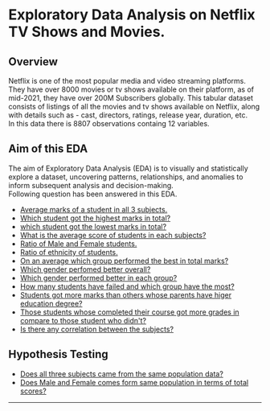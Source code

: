 # Exploratory Data Analysis on Netflix TV Shows and Movies.

## Overview
Netflix is one of the most popular media and video streaming platforms. They have over 8000 movies or tv shows available on their platform, as of mid-2021, they have over 200M Subscribers globally. This tabular dataset consists of listings of all the movies and tv shows available on Netflix, along with details such as - cast, directors, ratings, release year, duration, etc.
<br>
In this data there is 8807 observations containg 12 variables.
<br>
## Aim of this EDA
The aim of Exploratory Data Analysis (EDA) is to visually and statistically explore a dataset, uncovering patterns, relationships, and anomalies to inform subsequent analysis and decision-making.
<br>
Following question has been answered in this EDA.
* [Average marks of a student in all 3 subjects.](#avg)
* [Which student got the highest marks in total?](#high)
* [which student got the lowest marks in total?](#low)
* [What is the average score of students in each subjects?](#sub)
* [Ratio of Male and Female students.](#ratio)
* [Ratio of ethnicity of students.](#eth)
* [On an average which group performed the best in total marks?](#grp)
* [Which gender perfomed better overall?](#over)
* [Which gender performed better in each group?](#grp2)
* [How many students have failed and which group have the most?](#fail)
* [Students got more marks than others whose parents have higer education degree?](#par)
* [Those students whose completed their course got more grades in compare to those student who didn't?](#course)
* [Is there any correlation between the subjects?](#corr)
## Hypothesis Testing
* [Does all three subjects came from the same population data?](#hy1)
* [Does Male and Female comes form same population in terms of total scores?](#hy2)
---

